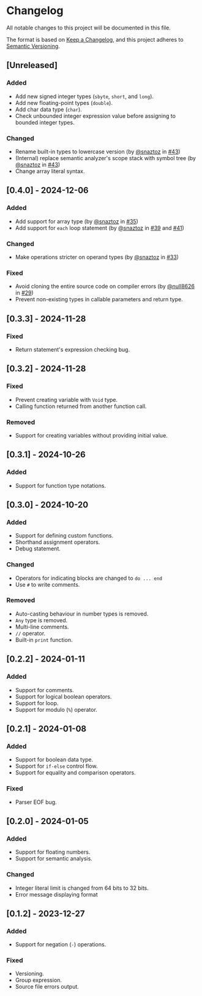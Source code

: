 # Changelog

All notable changes to this project will be documented in this file.

The format is based on [Keep a Changelog](https://keepachangelog.com/en/1.0.0/),
and this project adheres to [Semantic Versioning](https://semver.org/spec/v2.0.0.html).

## [Unreleased]

### Added

- Add new signed integer types (`sbyte`, `short`, and `long`).
- Add new floating-point types (`double`).
- Add char data type (`char`).
- Check unbounded integer expression value before assigning to bounded integer types.

### Changed

- Rename built-in types to lowercase version (by [@snaztoz](https://github.com/snaztoz) in [#43](https://github.com/snaztoz/kaba/pull/43))
- (Internal) replace semantic analyzer's scope stack with symbol tree (by [@snaztoz](https://github.com/snaztoz) in [#43](https://github.com/snaztoz/kaba/pull/43))
- Change array literal syntax.

## [0.4.0] - 2024-12-06

### Added

- Add support for array type (by [@snaztoz](https://github.com/snaztoz) in [#35](https://github.com/snaztoz/kaba/pull/35))
- Add support for `each` loop statement (by [@snaztoz](https://github.com/snaztoz) in [#39](https://github.com/snaztoz/kaba/pull/39) and [#41](https://github.com/snaztoz/kaba/pull/41))

### Changed

- Make operations stricter on operand types (by [@snaztoz](https://github.com/snaztoz) in [#33](https://github.com/snaztoz/kaba/pull/33))

### Fixed

- Avoid cloning the entire source code on compiler errors (by [@null8626](https://github.com/null8626) in [#29](https://github.com/snaztoz/kaba/pull/29))
- Prevent non-existing types in callable parameters and return type.

## [0.3.3] - 2024-11-28

### Fixed

- Return statement's expression checking bug.

## [0.3.2] - 2024-11-28

### Fixed

- Prevent creating variable with `Void` type.
- Calling function returned from another function call.

### Removed

- Support for creating variables without providing initial value.

## [0.3.1] - 2024-10-26

### Added

- Support for function type notations.

## [0.3.0] - 2024-10-20

### Added

- Support for defining custom functions.
- Shorthand assignment operators.
- Debug statement.

### Changed

- Operators for indicating blocks are changed to `do ... end`
- Use `#` to write comments.

### Removed

- Auto-casting behaviour in number types is removed.
- `Any` type is removed.
- Multi-line comments.
- `//` operator.
- Built-in `print` function.

## [0.2.2] - 2024-01-11

### Added

- Support for comments.
- Support for logical boolean operators.
- Support for loop.
- Support for modulo (`%`) operator.

## [0.2.1] - 2024-01-08

### Added

- Support for boolean data type.
- Support for `if-else` control flow.
- Support for equality and comparison operators.

### Fixed

- Parser EOF bug.

## [0.2.0] - 2024-01-05

### Added

- Support for floating numbers.
- Support for semantic analysis.

### Changed

- Integer literal limit is changed from 64 bits to 32 bits.
- Error message displaying format

## [0.1.2] - 2023-12-27

### Added

- Support for negation (`-`) operations.

### Fixed

- Versioning.
- Group expression.
- Source file errors output.
